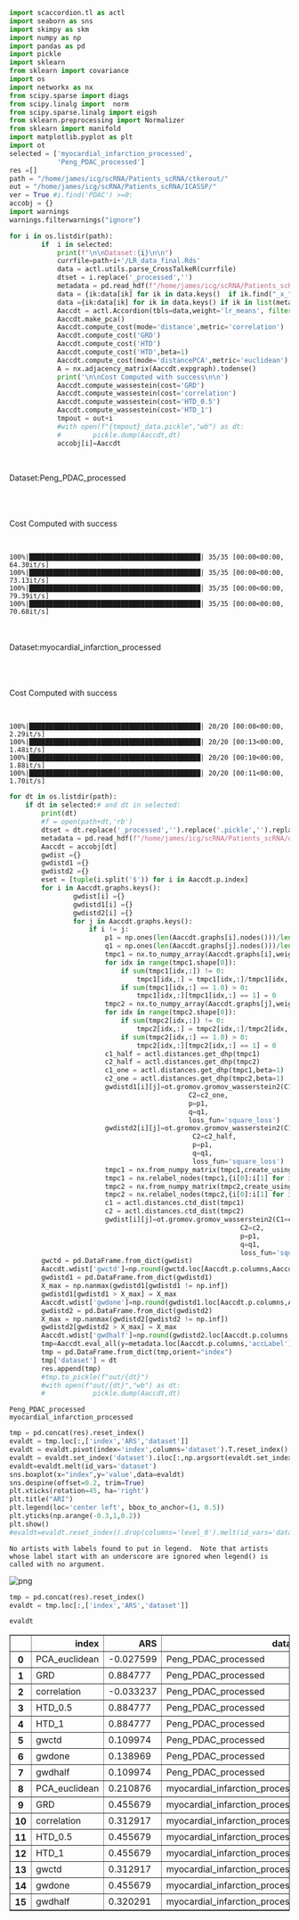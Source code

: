 ```python
import scaccordion.tl as actl
import seaborn as sns
import skimpy as skm
import numpy as np
import pandas as pd
import pickle
import sklearn
from sklearn import covariance
import os
import networkx as nx
from scipy.sparse import diags
from scipy.linalg import  norm
from scipy.sparse.linalg import eigsh
from sklearn.preprocessing import Normalizer
from sklearn import manifold
import matplotlib.pyplot as plt
import ot
selected = ['myocardial_infarction_processed',
            'Peng_PDAC_processed']
res =[]
path = "/home/james/icg/scRNA/Patients_scRNA/ctkerout/"
out = "/home/james/icg/scRNA/Patients_scRNA/ICASSP/"
ver = True #i.find('PDAC') >=0:
accobj = {}
import warnings
warnings.filterwarnings("ignore")
```


```python
for i in os.listdir(path):
        if  i in selected:
            print(f"\n\nDataset:{i}\n\n")
            currfile=path+i+'/LR_data_final.Rds'
            data = actl.utils.parse_CrossTalkeR(currfile)
            dtset = i.replace('_processed','')
            metadata = pd.read_hdf(f"/home/james/icg/scRNA/Patients_scRNA/data/metadata/{dtset}_metaacc.h5ad")
            data = {ik:data[ik] for ik in data.keys()  if ik.find("_x_") < 0 }
            data ={ik:data[ik] for ik in data.keys() if ik in list(metadata.index)}
            Aaccdt = actl.Accordion(tbls=data,weight='lr_means', filter=0.2)
            Aaccdt.make_pca()
            Aaccdt.compute_cost(mode='distance',metric='correlation')
            Aaccdt.compute_cost('GRD')
            Aaccdt.compute_cost('HTD')
            Aaccdt.compute_cost('HTD',beta=1)
            Aaccdt.compute_cost(mode='distancePCA',metric='euclidean')
            A = nx.adjacency_matrix(Aaccdt.expgraph).todense()
            print('\n\nCost Computed with success\n\n')
            Aaccdt.compute_wassestein(cost='GRD')
            Aaccdt.compute_wassestein(cost='correlation')
            Aaccdt.compute_wassestein(cost='HTD_0.5')
            Aaccdt.compute_wassestein(cost='HTD_1')
            tmpout = out+i
            #with open(f"{tmpout}_data.pickle","wb") as dt:
            #        pickle.dump(Aaccdt,dt)
            accobj[i]=Aaccdt
   
```


​    
    Dataset:Peng_PDAC_processed


​    
​    
​    
    Cost Computed with success


​    


    100%|███████████████████████████████████████████| 35/35 [00:00<00:00, 64.30it/s]
    100%|███████████████████████████████████████████| 35/35 [00:00<00:00, 73.13it/s]
    100%|███████████████████████████████████████████| 35/35 [00:00<00:00, 79.39it/s]
    100%|███████████████████████████████████████████| 35/35 [00:00<00:00, 70.68it/s]


​    
​    
    Dataset:myocardial_infarction_processed


​    
​    
​    
    Cost Computed with success


​    


    100%|███████████████████████████████████████████| 20/20 [00:08<00:00,  2.29it/s]
    100%|███████████████████████████████████████████| 20/20 [00:13<00:00,  1.48it/s]
    100%|███████████████████████████████████████████| 20/20 [00:10<00:00,  1.88it/s]
    100%|███████████████████████████████████████████| 20/20 [00:11<00:00,  1.70it/s]



```python
for dt in os.listdir(path):
    if dt in selected:# and dt in selected: 
        print(dt)
        #f = open(path+dt,'rb')
        dtset = dt.replace('_processed','').replace('.pickle','').replace('_data','')
        metadata = pd.read_hdf(f"/home/james/icg/scRNA/Patients_scRNA/data/metadata/{dtset}_metaacc.h5ad")
        Aaccdt = accobj[dt]
        gwdist ={}
        gwdistd1 ={}
        gwdistd2 ={}
        eset = [tuple(i.split('$')) for i in Aaccdt.p.index]
        for i in Aaccdt.graphs.keys():
                gwdist[i] ={}
                gwdistd1[i] ={}
                gwdistd2[i] ={}
                for j in Aaccdt.graphs.keys():
                    if i != j:
                        p1 = np.ones(len(Aaccdt.graphs[i].nodes()))/len(Aaccdt.graphs[i].nodes())
                        q1 = np.ones(len(Aaccdt.graphs[j].nodes()))/len(Aaccdt.graphs[j].nodes())
                        tmpc1 = nx.to_numpy_array(Aaccdt.graphs[i],weight='lr_means')
                        for idx in range(tmpc1.shape[0]):
                            if sum(tmpc1[idx,:]) != 0: 
                                tmpc1[idx,:] = tmpc1[idx,:]/tmpc1[idx,:].sum()
                            if sum(tmpc1[idx,:] == 1.0) > 0:
                                tmpc1[idx,:][tmpc1[idx,:] == 1] = 0
                        tmpc2 = nx.to_numpy_array(Aaccdt.graphs[j],weight='lr_means')
                        for idx in range(tmpc2.shape[0]):
                            if sum(tmpc2[idx,:]) != 0: 
                                tmpc2[idx,:] = tmpc2[idx,:]/tmpc2[idx,:].sum()
                            if sum(tmpc2[idx,:] == 1.0) > 0:
                                tmpc2[idx,:][tmpc2[idx,:] == 1] = 0
                        c1_half = actl.distances.get_dhp(tmpc1)
                        c2_half = actl.distances.get_dhp(tmpc2)
                        c1_one = actl.distances.get_dhp(tmpc1,beta=1)
                        c2_one = actl.distances.get_dhp(tmpc2,beta=1)
                        gwdistd1[i][j]=ot.gromov.gromov_wasserstein2(C1=c1_one,
                                             C2=c2_one,
                                             p=p1,
                                             q=q1,
                                             loss_fun='square_loss')
                        gwdistd2[i][j]=ot.gromov.gromov_wasserstein2(C1=c1_half,
                                              C2=c2_half,
                                              p=p1,
                                              q=q1,
                                              loss_fun='square_loss')
                        tmpc1 = nx.from_numpy_matrix(tmpc1,create_using=nx.DiGraph)
                        tmpc1 = nx.relabel_nodes(tmpc1,{i[0]:i[1] for i in enumerate(Aaccdt.graphs[i])})
                        tmpc2 = nx.from_numpy_matrix(tmpc2,create_using=nx.DiGraph)
                        tmpc2 = nx.relabel_nodes(tmpc2,{i[0]:i[1] for i in enumerate(Aaccdt.graphs[j])})
                        c1 = actl.distances.ctd_dist(tmpc1)
                        c2 = actl.distances.ctd_dist(tmpc2)
                        gwdist[i][j]=ot.gromov.gromov_wasserstein2(C1=c1,
                                                          C2=c2,
                                                          p=p1,
                                                          q=q1,
                                                          loss_fun='square_loss')                
        gwctd = pd.DataFrame.from_dict(gwdist)
        Aaccdt.wdist['gwctd']=np.round(gwctd.loc[Aaccdt.p.columns,Aaccdt.p.columns].fillna(0),5)
        gwdistd1 = pd.DataFrame.from_dict(gwdistd1)
        X_max = np.nanmax(gwdistd1[gwdistd1 != np.inf])
        gwdistd1[gwdistd1 > X_max] = X_max
        Aaccdt.wdist['gwdone']=np.round(gwdistd1.loc[Aaccdt.p.columns,Aaccdt.p.columns].fillna(0),5)
        gwdistd2 = pd.DataFrame.from_dict(gwdistd2)
        X_max = np.nanmax(gwdistd2[gwdistd2 != np.inf])
        gwdistd2[gwdistd2 > X_max] = X_max
        Aaccdt.wdist['gwdhalf']=np.round(gwdistd2.loc[Aaccdt.p.columns,Aaccdt.p.columns].fillna(0),5)
        tmp=Aaccdt.eval_all(y=metadata.loc[Aaccdt.p.columns,'accLabel'])
        tmp = pd.DataFrame.from_dict(tmp,orient="index")
        tmp['dataset'] = dt
        res.append(tmp)
        #tmp.to_pickle(f"out/{dt}")
        #with open(f"out/{dt}","wb") as dt:
        #            pickle.dump(Aaccdt,dt)
```

    Peng_PDAC_processed
    myocardial_infarction_processed



```python
tmp = pd.concat(res).reset_index()
evaldt = tmp.loc[:,['index','ARS','dataset']]
evaldt = evaldt.pivot(index='index',columns='dataset').T.reset_index().drop(columns='level_0')
evaldt = evaldt.set_index('dataset').iloc[:,np.argsort(evaldt.set_index('dataset').mean())].reset_index()
evaldt=evaldt.melt(id_vars='dataset')
sns.boxplot(x="index",y='value',data=evaldt)
sns.despine(offset=0.2, trim=True)
plt.xticks(rotation=45, ha='right')
plt.title("ARI")
plt.legend(loc='center left', bbox_to_anchor=(1, 0.5))
plt.yticks(np.arange(-0.3,1,0.2))
plt.show()
#evaldt=evaldt.reset_index().drop(columns='level_0').melt(id_vars='dataset')
```

    No artists with labels found to put in legend.  Note that artists whose label start with an underscore are ignored when legend() is called with no argument.




![png](./SingleCellDemo/output_3_1.png)
    



```python
tmp = pd.concat(res).reset_index()
evaldt = tmp.loc[:,['index','ARS','dataset']]
```


```python
evaldt
```




<div>
<style scoped>
    .dataframe tbody tr th:only-of-type {
        vertical-align: middle;
    }

    .dataframe tbody tr th {
        vertical-align: top;
    }
    
    .dataframe thead th {
        text-align: right;
    }
</style>
<table border="1" class="dataframe">
  <thead>
    <tr style="text-align: right;">
      <th></th>
      <th>index</th>
      <th>ARS</th>
      <th>dataset</th>
    </tr>
  </thead>
  <tbody>
    <tr>
      <th>0</th>
      <td>PCA_euclidean</td>
      <td>-0.027599</td>
      <td>Peng_PDAC_processed</td>
    </tr>
    <tr>
      <th>1</th>
      <td>GRD</td>
      <td>0.884777</td>
      <td>Peng_PDAC_processed</td>
    </tr>
    <tr>
      <th>2</th>
      <td>correlation</td>
      <td>-0.033237</td>
      <td>Peng_PDAC_processed</td>
    </tr>
    <tr>
      <th>3</th>
      <td>HTD_0.5</td>
      <td>0.884777</td>
      <td>Peng_PDAC_processed</td>
    </tr>
    <tr>
      <th>4</th>
      <td>HTD_1</td>
      <td>0.884777</td>
      <td>Peng_PDAC_processed</td>
    </tr>
    <tr>
      <th>5</th>
      <td>gwctd</td>
      <td>0.109974</td>
      <td>Peng_PDAC_processed</td>
    </tr>
    <tr>
      <th>6</th>
      <td>gwdone</td>
      <td>0.138969</td>
      <td>Peng_PDAC_processed</td>
    </tr>
    <tr>
      <th>7</th>
      <td>gwdhalf</td>
      <td>0.109974</td>
      <td>Peng_PDAC_processed</td>
    </tr>
    <tr>
      <th>8</th>
      <td>PCA_euclidean</td>
      <td>0.210876</td>
      <td>myocardial_infarction_processed</td>
    </tr>
    <tr>
      <th>9</th>
      <td>GRD</td>
      <td>0.455679</td>
      <td>myocardial_infarction_processed</td>
    </tr>
    <tr>
      <th>10</th>
      <td>correlation</td>
      <td>0.312917</td>
      <td>myocardial_infarction_processed</td>
    </tr>
    <tr>
      <th>11</th>
      <td>HTD_0.5</td>
      <td>0.455679</td>
      <td>myocardial_infarction_processed</td>
    </tr>
    <tr>
      <th>12</th>
      <td>HTD_1</td>
      <td>0.455679</td>
      <td>myocardial_infarction_processed</td>
    </tr>
    <tr>
      <th>13</th>
      <td>gwctd</td>
      <td>0.312917</td>
      <td>myocardial_infarction_processed</td>
    </tr>
    <tr>
      <th>14</th>
      <td>gwdone</td>
      <td>0.455679</td>
      <td>myocardial_infarction_processed</td>
    </tr>
    <tr>
      <th>15</th>
      <td>gwdhalf</td>
      <td>0.320291</td>
      <td>myocardial_infarction_processed</td>
    </tr>
  </tbody>
</table>
</div>

